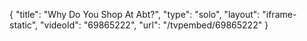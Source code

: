 {
    "title": "Why Do You Shop At Abt?",
    "type": "solo",
    "layout": "iframe-static",
    "videoId": "69865222",
    "url": "\/tvpembed\/69865222"
}